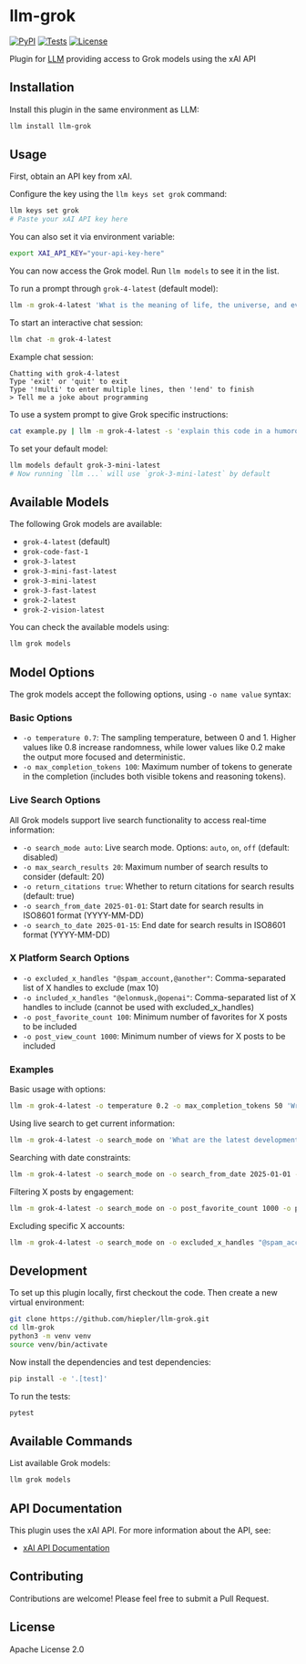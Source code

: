 # llm-grok

[![PyPI](https://img.shields.io/pypi/v/llm-grok.svg)](https://pypi.org/project/llm-grok/)
[![Tests](https://github.com/hiepler/llm-grok/workflows/Test/badge.svg)](https://github.com/hiepler/llm-grok/actions?query=workflow%3ATest)
[![License](https://img.shields.io/badge/license-Apache%202.0-blue.svg)](https://github.com/hiepler/llm-grok/blob/main/LICENSE)

Plugin for [LLM](https://llm.datasette.io/) providing access to Grok models using the xAI API

## Installation

Install this plugin in the same environment as LLM:

```bash
llm install llm-grok
```

## Usage

First, obtain an API key from xAI.

Configure the key using the `llm keys set grok` command:

```bash
llm keys set grok
# Paste your xAI API key here
```

You can also set it via environment variable:
```bash
export XAI_API_KEY="your-api-key-here"
```

You can now access the Grok model. Run `llm models` to see it in the list.

To run a prompt through `grok-4-latest` (default model):

```bash
llm -m grok-4-latest 'What is the meaning of life, the universe, and everything?'
```

To start an interactive chat session:

```bash
llm chat -m grok-4-latest
```

Example chat session:
```
Chatting with grok-4-latest
Type 'exit' or 'quit' to exit
Type '!multi' to enter multiple lines, then '!end' to finish
> Tell me a joke about programming
```

To use a system prompt to give Grok specific instructions:

```bash
cat example.py | llm -m grok-4-latest -s 'explain this code in a humorous way'
```

To set your default model:

```bash
llm models default grok-3-mini-latest
# Now running `llm ...` will use `grok-3-mini-latest` by default
```

## Available Models

The following Grok models are available:

- `grok-4-latest` (default)
- `grok-code-fast-1`
- `grok-3-latest`
- `grok-3-mini-fast-latest`
- `grok-3-mini-latest`
- `grok-3-fast-latest`
- `grok-2-latest`
- `grok-2-vision-latest`

You can check the available models using:
```bash
llm grok models
```

## Model Options

The grok models accept the following options, using `-o name value` syntax:

### Basic Options
* `-o temperature 0.7`: The sampling temperature, between 0 and 1. Higher values like 0.8 increase randomness, while lower values like 0.2 make the output more focused and deterministic.
* `-o max_completion_tokens 100`: Maximum number of tokens to generate in the completion (includes both visible tokens and reasoning tokens).

### Live Search Options

All Grok models support live search functionality to access real-time information:

* `-o search_mode auto`: Live search mode. Options: `auto`, `on`, `off` (default: disabled)
* `-o max_search_results 20`: Maximum number of search results to consider (default: 20)
* `-o return_citations true`: Whether to return citations for search results (default: true)
* `-o search_from_date 2025-01-01`: Start date for search results in ISO8601 format (YYYY-MM-DD)
* `-o search_to_date 2025-01-15`: End date for search results in ISO8601 format (YYYY-MM-DD)

### X Platform Search Options
* `-o excluded_x_handles "@spam_account,@another"`: Comma-separated list of X handles to exclude (max 10)
* `-o included_x_handles "@elonmusk,@openai"`: Comma-separated list of X handles to include (cannot be used with excluded_x_handles)
* `-o post_favorite_count 100`: Minimum number of favorites for X posts to be included
* `-o post_view_count 1000`: Minimum number of views for X posts to be included

### Examples

Basic usage with options:
```bash
llm -m grok-4-latest -o temperature 0.2 -o max_completion_tokens 50 'Write a haiku about AI'
```

Using live search to get current information:
```bash
llm -m grok-4-latest -o search_mode on 'What are the latest developments in AI today?'
```

Searching with date constraints:
```bash
llm -m grok-4-latest -o search_mode on -o search_from_date 2025-01-01 -o search_to_date 2025-01-15 'What happened in AI this month?'
```

Filtering X posts by engagement:
```bash
llm -m grok-4-latest -o search_mode on -o post_favorite_count 1000 -o post_view_count 10000 'Show me popular AI discussions on X'
```

Excluding specific X accounts:
```bash
llm -m grok-4-latest -o search_mode on -o excluded_x_handles "@spam_account" 'Latest AI news from X'
```

## Development

To set up this plugin locally, first checkout the code. Then create a new virtual environment:

```bash
git clone https://github.com/hiepler/llm-grok.git
cd llm-grok
python3 -m venv venv
source venv/bin/activate
```

Now install the dependencies and test dependencies:

```bash
pip install -e '.[test]'
```

To run the tests:

```bash
pytest
```

## Available Commands

List available Grok models:
```bash
llm grok models
```

## API Documentation

This plugin uses the xAI API. For more information about the API, see:
- [xAI API Documentation](https://docs.x.ai/docs/overview)

## Contributing

Contributions are welcome! Please feel free to submit a Pull Request.

## License

Apache License 2.0

